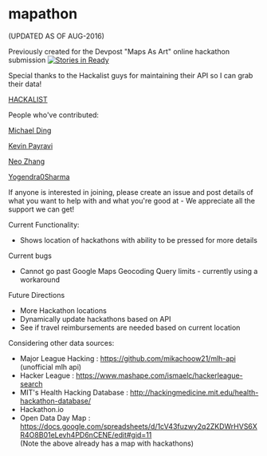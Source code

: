 # mapathon

(UPDATED AS OF AUG-2016)

Previously created for the Devpost "Maps As Art" online hackathon submission
[![Stories in Ready](https://badge.waffle.io/mding5692/mapathon.png?label=ready&title=Ready)](http://waffle.io/mding5692/mapathon)

Special thanks to the Hackalist guys for maintaining their API so I can grab their data!

<a href="http://www.hackalist.org/">HACKALIST</a>

People who've contributed:

<a href="https://www.github.com/mding5692">Michael Ding</a>

<a href="https://github.com/KevinPayravi">Kevin Payravi</a>

<a href="https://github.com/NeoZhangTCL">Neo Zhang</a>

<a href="https://github.com/Yogendra0Sharma">Yogendra0Sharma</a>

If anyone is interested in joining, please create an issue and post details of what you want to help with and what you're good at - We appreciate all the support we can get!

Current Functionality:
- Shows location of hackathons with ability to be pressed for more details

Current bugs
- Cannot go past Google Maps Geocoding Query limits - currently using a workaround

Future Directions
- More Hackathon locations
- Dynamically update hackathons based on API
- See if travel reimbursements are needed based on current location

Considering other data sources:

  - Major League Hacking : https://github.com/mikachoow21/mlh-api   (unofficial mlh api)
  - Hacker League : https://www.mashape.com/ismaelc/hackerleague-search 
  - MIT's Health Hacking Database : http://hackingmedicine.mit.edu/health-hackathon-database/
  - Hackathon.io
  - Open Data Day Map : https://docs.google.com/spreadsheets/d/1cV43fuzwy2q2ZKDWrHVS6XR4O8B01eLevh4PD6nCENE/edit#gid=11
  <br>  (Note the above already has a map with hackathons)


